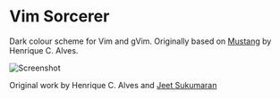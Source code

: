 # Vim Sorcerer
Dark colour scheme for Vim and gVim. 
Originally based on [Mustang](http://hcalves.deviantart.com/art/Mustang-Vim-Colorscheme-98974484) by Henrique C. Alves.

![Screenshot](https://raw.github.com/adlawson/vim-sorcerer/master/screenshot.png)

Original work by Henrique C. Alves and [Jeet Sukumaran](https://github.com/jeetsukumaran)
